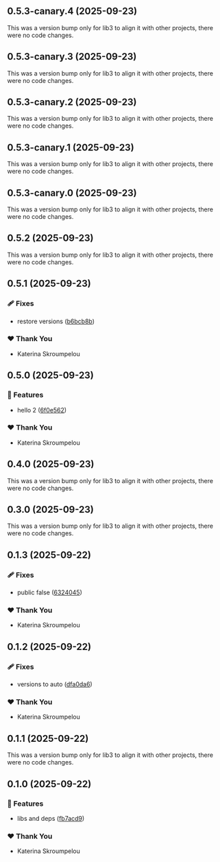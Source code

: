 ## 0.5.3-canary.4 (2025-09-23)

This was a version bump only for lib3 to align it with other projects, there were no code changes.

## 0.5.3-canary.3 (2025-09-23)

This was a version bump only for lib3 to align it with other projects, there were no code changes.

## 0.5.3-canary.2 (2025-09-23)

This was a version bump only for lib3 to align it with other projects, there were no code changes.

## 0.5.3-canary.1 (2025-09-23)

This was a version bump only for lib3 to align it with other projects, there were no code changes.

## 0.5.3-canary.0 (2025-09-23)

This was a version bump only for lib3 to align it with other projects, there were no code changes.

## 0.5.2 (2025-09-23)

This was a version bump only for lib3 to align it with other projects, there were no code changes.

## 0.5.1 (2025-09-23)

### 🩹 Fixes

- restore versions ([b6bcb8b](https://github.com/mandarini/repro-nx-release/commit/b6bcb8b))

### ❤️ Thank You

- Katerina Skroumpelou

## 0.5.0 (2025-09-23)

### 🚀 Features

- hello 2 ([6f0e562](https://github.com/mandarini/repro-nx-release/commit/6f0e562))

### ❤️ Thank You

- Katerina Skroumpelou

## 0.4.0 (2025-09-23)

This was a version bump only for lib3 to align it with other projects, there were no code changes.

## 0.3.0 (2025-09-23)

This was a version bump only for lib3 to align it with other projects, there were no code changes.

## 0.1.3 (2025-09-22)

### 🩹 Fixes

- public false ([6324045](https://github.com/mandarini/repro-nx-release/commit/6324045))

### ❤️ Thank You

- Katerina Skroumpelou

## 0.1.2 (2025-09-22)

### 🩹 Fixes

- versions to auto ([dfa0da6](https://github.com/mandarini/repro-nx-release/commit/dfa0da6))

### ❤️ Thank You

- Katerina Skroumpelou

## 0.1.1 (2025-09-22)

This was a version bump only for lib3 to align it with other projects, there were no code changes.

## 0.1.0 (2025-09-22)

### 🚀 Features

- libs and deps ([fb7acd9](https://github.com/mandarini/repro-nx-release/commit/fb7acd9))

### ❤️ Thank You

- Katerina Skroumpelou